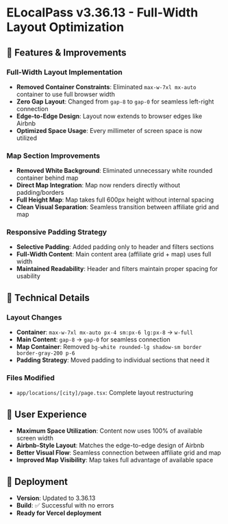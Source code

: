 # ELocalPass v3.36.13 - Full-Width Layout Optimization

## 🎯 Features & Improvements

### Full-Width Layout Implementation
- **Removed Container Constraints**: Eliminated `max-w-7xl mx-auto` container to use full browser width
- **Zero Gap Layout**: Changed from `gap-8` to `gap-0` for seamless left-right connection
- **Edge-to-Edge Design**: Layout now extends to browser edges like Airbnb
- **Optimized Space Usage**: Every millimeter of screen space is now utilized

### Map Section Improvements
- **Removed White Background**: Eliminated unnecessary white rounded container behind map
- **Direct Map Integration**: Map now renders directly without padding/borders
- **Full Height Map**: Map takes full 600px height without internal spacing
- **Clean Visual Separation**: Seamless transition between affiliate grid and map

### Responsive Padding Strategy
- **Selective Padding**: Added padding only to header and filters sections
- **Full-Width Content**: Main content area (affiliate grid + map) uses full width
- **Maintained Readability**: Header and filters maintain proper spacing for usability

## 🔧 Technical Details

### Layout Changes
- **Container**: `max-w-7xl mx-auto px-4 sm:px-6 lg:px-8` → `w-full`
- **Main Content**: `gap-8` → `gap-0` for seamless connection
- **Map Container**: Removed `bg-white rounded-lg shadow-sm border border-gray-200 p-6`
- **Padding Strategy**: Moved padding to individual sections that need it

### Files Modified
- `app/locations/[city]/page.tsx`: Complete layout restructuring

## 📱 User Experience
- **Maximum Space Utilization**: Content now uses 100% of available screen width
- **Airbnb-Style Layout**: Matches the edge-to-edge design of Airbnb
- **Better Visual Flow**: Seamless connection between affiliate grid and map
- **Improved Map Visibility**: Map takes full advantage of available space

## 🚀 Deployment
- **Version**: Updated to 3.36.13
- **Build**: ✅ Successful with no errors
- **Ready for Vercel deployment** 